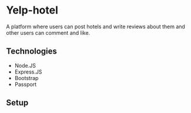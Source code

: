 # Yelp-hotel

A platform where users can post hotels and write reviews about them and other users can comment and like.

## Technologies
- Node.JS
- Express.JS
- Bootstrap
- Passport

## Setup
